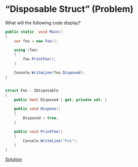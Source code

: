 # “Disposable Struct” (Problem)

What will the following code display?

```cs
public static  void Main()
{
	var foo = new Foo();

	using (foo)
	{
		foo.PrintFoo();
	}

	Console.WriteLine(foo.Disposed);
}


struct Foo : IDisposable
{
	public bool Disposed { get; private set; }
        
	public void Dispose()
	{
		Disposed = true;
	}

	public void PrintFoo()
	{
		Console.WriteLine("Foo");
	}
}
```

[Solution](./DisposableStruct-S.md)